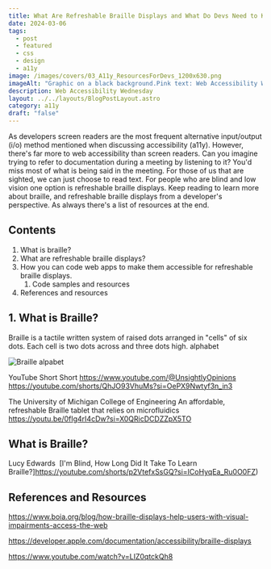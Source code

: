 ```yaml
---
title: What Are Refreshable Braille Displays and What Do Devs Need to Know?
date: 2024-03-06
tags:
  - post
  - featured
  - css
  - design
  - a11y
image: /images/covers/03_A11y_ResourcesForDevs_1200x630.png
imageAlt: "Graphic on a black background.Pink text: Web Accessibility Wednesdayslaptop emoji + wheelchair emojiOrange text: A11y Resources for Devs!pink to orange gradient text: https://gingerkiwi.blog"
description: Web Accessibility Wednesday
layout: ../../layouts/BlogPostLayout.astro
category: a11y
draft: "false"
---
```

As developers screen readers are the most frequent alternative input/output (i/o) method mentioned when discussing accessibility (a11y). However, there's far more to web accessibility than screen readers. Can you imagine trying to refer to documentation during a meeting by listening to it? You'd miss most of what is being said in the meeting. For those of us that are sighted, we can just choose to read text. For people who are blind and low vision one option is refreshable braille displays. Keep reading to learn more about braille, and refreshable braille displays from a developer's perspective. As always there's a list of resources at the end.

## Contents

1. What is braille?
2. What are refreshable braille displays?
3. How you can code web apps to make them accessible for refreshable braille displays.
	1. Code samples and resources
4. References and resources

## 1. What is Braille?

Braille is a tactile written system of raised dots arranged in "cells" of six dots. Each cell is two dots across and three dots high. alphabet 


![Braille alpabet](/images/braille-alphabet-perkins-school.png "The braille alphabet")


YouTube Short
Short
https://www.youtube.com/@UnsightlyOpinions
https://youtube.com/shorts/QhJO93VhuMs?si=OePX9Nwtyf3n_in3


The University of Michigan College of Engineering
An affordable, refreshable Braille tablet that relies on microfluidics
https://youtu.be/0fIg4rI4cDw?si=X0QRicDCDZZpX5TO


## What is Braille?

Lucy Edwards
 [I'm Blind, How Long Did It Take To Learn Braille?]https://youtube.com/shorts/p2VtefxSsGQ?si=ICoHyqEa_Ru0O0FZ)

## References and Resources

https://www.boia.org/blog/how-braille-displays-help-users-with-visual-impairments-access-the-web

https://developer.apple.com/documentation/accessibility/braille-displays

https://www.youtube.com/watch?v=LIZ0qtckQh8




